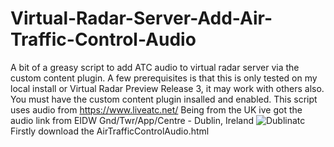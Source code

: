 # Virtual-Radar-Server-Add-Air-Traffic-Control-Audio
A bit of a greasy script to add ATC audio to virtual radar server via the custom content plugin.
A few prerequisites is that this is only tested on my local install or Virtual Radar Preview Release 3, it may work with others also. You must have the custom content plugin insalled and enabled. This script uses audio from https://www.liveatc.net/
Being from the UK ive got the audio link from EIDW Gnd/Twr/App/Centre - Dublin, Ireland
![Dublinatc](https://github.com/user-attachments/assets/fec30865-44ee-4474-95c6-87873d081194)
Firstly download the AirTrafficControlAudio.html


